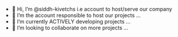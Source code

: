 - 👋 Hi, I’m @siddh-kivetchs  i.e account to host/serve our company
- 👀 I’m the account responsible to host our projects ...
- 🌱 I’m currently ACTIVELY developing projects ...
- 💞️ I’m looking to collaborate on more projects  ...


<!---
siddh-kivetchs/siddh-kivetchs is a ✨ special ✨ repository because its `README.md` (this file) appears on your GitHub profile.
You can click the Preview link to take a look at your changes.
--->
